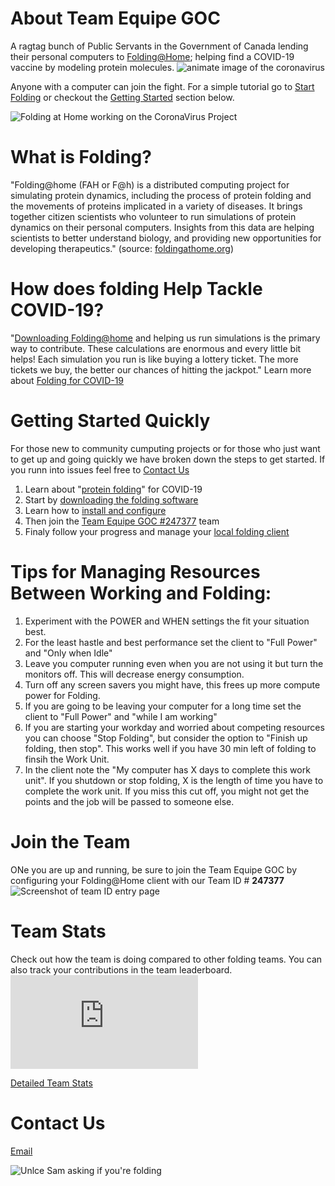   

# About Team Equipe GOC
A ragtag bunch of Public Servants in the Government of Canada lending their personal computers to [Folding@Home](https://foldingathome.org/); helping find a COVID-19 vaccine by modeling protein molecules. 
![animate image of the coronavirus](https://media.giphy.com/media/dVuyBgq2z5gVBkFtDc/source.gif)

Anyone with a computer can join the fight. For a simple tutorial go to [Start Folding](https://foldingathome.org/start-folding/) or checkout the [Getting Started](#getting-started) section below.


![Folding at Home working on the CoronaVirus Project](https://i.imgur.com/5dPmskh.png)

# What is Folding?
"Folding@home (FAH or F@h) is a distributed computing project for simulating protein dynamics, including the process of protein folding and the movements of proteins implicated in a variety of diseases. It brings together citizen scientists who volunteer to run simulations of protein dynamics on their personal computers. Insights from this data are helping scientists to better understand biology, and providing new opportunities for developing therapeutics." (source: [foldingathome.org](https://foldingathome.org/about/))

# How does folding Help Tackle COVID-19?
"[Downloading Folding@home](https://foldingathome.org/start-folding/) and helping us run simulations is the primary way to contribute. These calculations are enormous and every little bit helps! Each simulation you run is like buying a lottery ticket. The more tickets we buy, the better our chances of hitting the jackpot." Learn more about [Folding for COVID-19](https://foldingathome.org/covid19/)

# Getting Started Quickly
For those new to community cumputing projects or for those who just want to get up and going quickly we have broken down the steps to get started. If you runn into issues feel free to [Contact Us](#contact-us)

1. Learn about "[protein folding](https://foldingathome.org/2020/03/30/covid-19-free-energy-calculations/)" for COVID-19 
2. Start by [downloading the folding software](https://foldingathome.org/start-folding/)
3. Learn how to [install and configure](https://foldingathome.org/support/faq/installation-guides/)
4. Then join the [Team Equipe GOC #247377](https://stats.foldingathome.org/team/247377) team
5. Finaly follow your progress and manage your [local folding client](client.foldingathome.org/)

# Tips for Managing Resources Between Working and Folding:

1. Experiment with the POWER and WHEN settings the fit your situation best.
2. For the least hastle and best performance set the client to "Full Power" and "Only when Idle"
3. Leave you computer running even when you are not using it but turn the monitors off. This will decrease energy consumption.
4. Turn off any screen savers you might have, this frees up more compute power for Folding.
5. If you are going to be leaving your computer for a long time set the client to "Full Power" and "while I am working"
6. If you are starting your workday and worried about competing resources you can choose "Stop Folding", but consider the option to "Finish up folding, then stop". This works well if you have 30 min left of folding to finsih the Work Unit.
7. In the client note the "My computer has X days to complete this work unit". If you shutdown or stop folding, X is the length of time you have to complete the work unit. If you miss this cut off, you might not get the points and the job will be passed to someone else.

# Join the Team
ONe you are up and running, be sure to join the Team Equipe GOC by configuring your Folding@Home client with our Team ID # **247377**
![Screenshot of team ID entry page](https://i.imgur.com/wZLIBRW.png)

# Team Stats
Check out how the team is doing compared to other folding teams. You can also track your contributions in the team leaderboard.
![team stats graph](https://folding.extremeoverclocking.com/graphs/production_day.php?s=&t=247377 "Team Stats ")

[Detailed Team Stats](https://stats.foldingathome.org/team/247377)

# Contact Us
[Email](mailto:teamequipegoc@gmail.com)






![Unlce Sam asking if you're folding](https://i.imgur.com/4cdVyaY.png)
